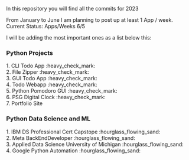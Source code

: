 In this repository you will find all the commits for 2023

From January to June I am planning to post up at least 1 App / week.<br>
Current Status: Apps/Weeks 6/5

I will be adding the most important ones as a list below this:

<h3>Python Projects</h3>
1. CLI Todo App :heavy_check_mark:<br>
2. File Zipper :heavy_check_mark:<br>
3. GUI Todo App :heavy_check_mark:<br>
4. Todo Webapp :heavy_check_mark:<br>
5. Python Pomodoro GUI :heavy_check_mark:<br>
6. PSG Digital Clock :heavy_check_mark:<br>
7. Portfolio Site



<h3>Python Data Science and ML</h3>
1. IBM DS Professional Cert Capstope :hourglass_flowing_sand:<br>
2. Meta BackEndDeveloper :hourglass_flowing_sand:<br>
3. Applied Data Science University of Michigan :hourglass_flowing_sand:<br>
4. Google Python Automation :hourglass_flowing_sand:<br>
